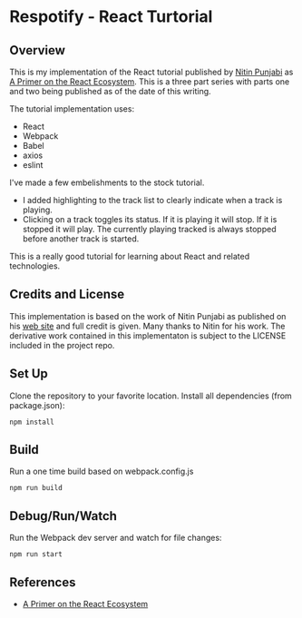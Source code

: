 # Respotify - React Turtorial

## Overview
This is my implementation of the React tutorial published by [Nitin Punjabi](http://patternhatch.com/author/nitin-punjabi/) as
[A Primer on the React Ecosystem](http://patternhatch.com/2016/07/06/a-primer-on-the-react-ecosystem-part-1-of-3/).
This is a three part series with parts one and two being published as of the date of this writing.

The tutorial implementation uses:

- React
- Webpack
- Babel
- axios
- eslint

I've made a few embelishments to the stock tutorial.
- I added highlighting to the track list to clearly indicate when a track is playing.
- Clicking on a track toggles its status. If it is playing it will stop. If it is
stopped it will play. The currently playing tracked is always stopped before another
track is started.

This is a really good tutorial for learning about React and related technologies.
## Credits and License
This implementation is based on the work of Nitin Punjabi as published on his [web site](http://patternhatch.com)
and full credit is given. Many thanks to Nitin for his work.
The derivative work contained in this implementaton is subject to the LICENSE
included in the project repo.
## Set Up
Clone the repository to your favorite location. Install all dependencies (from package.json):

    npm install

## Build
Run a one time build based on webpack.config.js

    npm run build

## Debug/Run/Watch
Run the Webpack dev server and watch for file changes:

    npm run start

## References
- [A Primer on the React Ecosystem](http://patternhatch.com/2016/07/06/a-primer-on-the-react-ecosystem-part-1-of-3/)